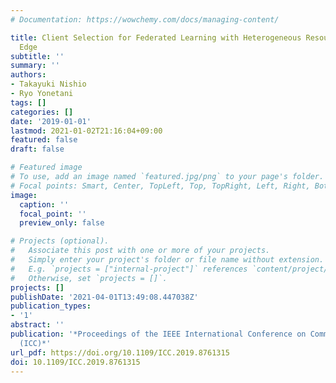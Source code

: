 ```yaml
---
# Documentation: https://wowchemy.com/docs/managing-content/

title: Client Selection for Federated Learning with Heterogeneous Resources in Mobile
  Edge
subtitle: ''
summary: ''
authors:
- Takayuki Nishio
- Ryo Yonetani
tags: []
categories: []
date: '2019-01-01'
lastmod: 2021-01-02T21:16:04+09:00
featured: false
draft: false

# Featured image
# To use, add an image named `featured.jpg/png` to your page's folder.
# Focal points: Smart, Center, TopLeft, Top, TopRight, Left, Right, BottomLeft, Bottom, BottomRight.
image:
  caption: ''
  focal_point: ''
  preview_only: false

# Projects (optional).
#   Associate this post with one or more of your projects.
#   Simply enter your project's folder or file name without extension.
#   E.g. `projects = ["internal-project"]` references `content/project/deep-learning/index.md`.
#   Otherwise, set `projects = []`.
projects: []
publishDate: '2021-04-01T13:49:08.447038Z'
publication_types:
- '1'
abstract: ''
publication: '*Proceedings of the IEEE International Conference on Communications,
  (ICC)*'
url_pdf: https://doi.org/10.1109/ICC.2019.8761315
doi: 10.1109/ICC.2019.8761315
---
```

